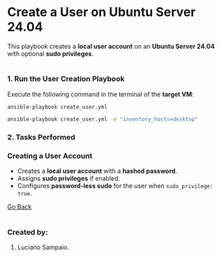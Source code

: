 # Create a User on Ubuntu Server 24.04

This playbook creates a **local user account** on an **Ubuntu Server 24.04** with optional **sudo privileges**.

#
### 1. Run the User Creation Playbook

Execute the following command in the terminal of the **target VM**:

```bash
ansible-playbook create_user.yml
```

```bash
ansible-playbook create_user.yml -e "inventory_hosts=desktop"
```

### 2. Tasks Performed

### Creating a User Account
- Creates a **local user account** with a **hashed password**.
- Assigns **sudo privileges** if enabled.
- Configures **password-less sudo** for the user when `sudo_privilege: true`.

[Go Back](../../README.md)

#
### Created by:

1. Luciano Sampaio.
